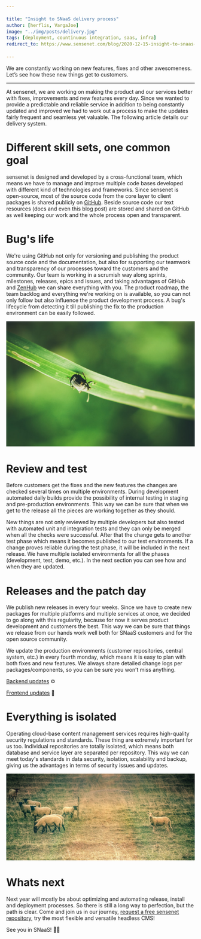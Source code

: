 ```yaml
---

title: "Insight to SNaaS delivery process"
author: [herflis, VargaJoe]
image: "../img/posts/delivery.jpg"
tags: [deployment, countinuous integration, saas, infra]
redirect_to: https://www.sensenet.com/blog/2020-12-15-insight-to-snaas-delivery-process

---
```


We are constantly working on new features, fixes and other awesomeness. Let’s see how these new things get to customers.

---

At sensenet, we are working on making the product and our services better with fixes, improvements and new features every day. Since we wanted to provide a predictable and reliable service in addition to being constantly updated and improved we had to work out a process to make the updates fairly frequent and seamless yet valuable. The following article details our delivery system.

# Different skill sets, one common goal

sensenet is designed and developed by a cross-functional team, which means we have to manage and improve multiple code bases developed with different kind of technologies and frameworks. Since sensenet is open-source, most of the source code from the core layer to client packages is shared publicly on [GitHub](https://github.com/SenseNet). Beside source code our text resources (docs and even this blog post) are stored and shared on GitHub as well keeping our work and the whole process open and transparent.

# Bug's life

We're using GitHub not only for versioning and publishing the product source code and the documentation, but also for supporting our teamwork and transparency of our processes toward the customers and the community. Our team is working in a scrumish way along sprints, milestones, releases, epics and issues, and taking advantages of GitHub and [ZenHub](https://www.zenhub.com/) we can share everything with you. The product roadmap, the team backlog and everything we're working on is available, so you can not only follow but also influence the product development process. A bug's lifecycle from detecting it till publishing the fix to the production environment can be easily followed. 

<p align="center">
<img src="/img/posts/bug.jpg">
</p>

# Review and test

Before customers get the fixes and the new features the changes are checked several times on multiple environments. During development automated daily builds provide the possibility of internal testing in staging and pre-production environments. This way we can be sure that when we get to the release all the pieces are working together as they should.

New things are not only reviewed by multiple developers but also tested with automated unit and integration tests and they can only be merged when all the checks were successful. After that the change gets to another test phase which means it becomes published to our test environments. If a change proves reliable during the test phase, it will be included in the next release. We have multiple isolated environments for all the phases (development, test, demo, etc.). In the next section you can see how and when they are updated.

# Releases and the patch day

We publish new releases in every four weeks. Since we have to create new packages for multiple platforms and multiple services at once, we decided to go along with this regularity, because for now it serves product development and customers the best. This way we can be sure that things we release from our hands work well both for SNaaS customers and for the open source community.

We update the production environments (customer repositories, central system, etc.) in every fourth monday, which means it is easy to plan with both fixes and new features. We always share detailed change logs per packages/components, so you can be sure you won’t miss anything.

[Backend updates](https://www.sensenet.com/backend-updates) ⚙

[Frontend updates](https://www.sensenet.com/frontend-updates) 💅

# Everything is isolated

Operating cloud-base content management services requires high-quality security regulations and standards. These thing are extremely important for us too. Individual repositories are totally isolated, which means both database and service layer are separated per repository. This way we can meet today's standards in data security, isolation, scalability and backup, giving us the advantages in terms of security issues and updates.

<p align="center">
<img src="/img/posts/separation.jpg">
</p>

# Whats next

Next year will mostly be about optimizing and automating release, install and deployment processes. So there is still a long way to perfection, but the path is clear. Come and join us in our journey, [request a free sensenet repository](https://is.sensenet.com/Account/Registration?returnUrl=%2Fconnect%2Fauthorize%2Fcallback%3Fclient_id%3Dspa%26redirect_uri%3Dhttps%253A%252F%252Fprofile.sensenet.com%252Fauthentication%252Fcallback%26response_type%3Dcode%26scope%3Dopenid%2520profile%2520sensenet%26state%3D022ed1044fb34dc5aea99fe62069a6df%26code_challenge%3DYmvfTX0N9-Wj6bKfndXk-q7ZVyldVoc1DSLkRQRtgFo%26code_challenge_method%3DS256%26response_mode%3Dquery%26snrepo%3Dhttps%253A%252F%252Fsnover.service.sensenet.com), try the most flexible and versatile headless CMS!

See you in SNaaS! 🚀🎉
